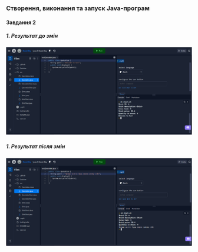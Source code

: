 ### Створення, виконання та запуск Java-програм 
#### Завдання 2
##### 1. Результат до змін
![alt-Фото1](https://github.com/ppc-ntu-khpi/java-0-Sweet-Day/blob/master/Solution/task2.1.PNG "До змін")
##### 1. Результат після змін
![ alt-Фото2](https://github.com/ppc-ntu-khpi/java-0-Sweet-Day/blob/master/Solution/task2.2.PNG "Після змін")
